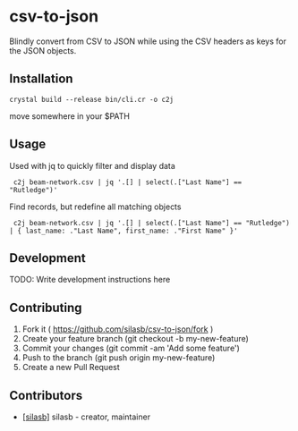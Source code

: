 # csv-to-json

Blindly convert from CSV to JSON while using the CSV headers as keys for the JSON objects.

## Installation

	crystal build --release bin/cli.cr -o c2j

move somewhere in your $PATH

## Usage

Used with jq to quickly filter and display data

	 c2j beam-network.csv | jq '.[] | select(.["Last Name"] == "Rutledge")'

Find records, but redefine all matching objects

	 c2j beam-network.csv | jq '.[] | select(.["Last Name"] == "Rutledge") | { last_name: ."Last Name", first_name: ."First Name" }'

## Development

TODO: Write development instructions here

## Contributing

1. Fork it ( https://github.com/silasb/csv-to-json/fork )
2. Create your feature branch (git checkout -b my-new-feature)
3. Commit your changes (git commit -am 'Add some feature')
4. Push to the branch (git push origin my-new-feature)
5. Create a new Pull Request

## Contributors

- [[silasb]](https://github.com/silasb) silasb - creator, maintainer

